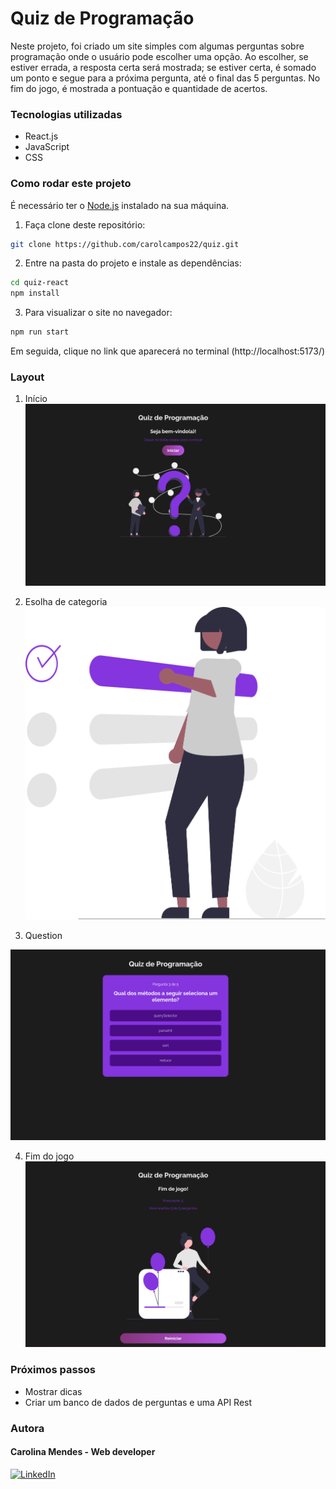 # Quiz de Programação

Neste projeto, foi criado um site simples com algumas perguntas sobre programação onde o usuário pode escolher uma opção. Ao escolher, se estiver errada, a resposta certa será mostrada; se estiver certa, é somado um ponto e segue para a próxima pergunta, até o final das 5 perguntas. No fim do jogo, é mostrada a pontuação e quantidade de acertos.

### Tecnologias utilizadas
- React.js
- JavaScript
- CSS

### Como rodar este projeto
É necessário ter o [Node.js](https://nodejs.org/en) instalado na sua máquina.
1. Faça clone deste repositório:
```bash
git clone https://github.com/carolcampos22/quiz.git

```
2. Entre na pasta do projeto e instale as dependências:

```bash
cd quiz-react
npm install

```
3. Para visualizar o site no navegador:
```bash
npm run start

```
Em seguida, clique no link que aparecerá no terminal (http://localhost:5173/)


### Layout

1. Início
![](./src/img/prints/startgame.png)

2. Esolha de categoria
![](./src/img/category.svg)

3. Question

![](./src/img/prints/question.png)

4. Fim do jogo
![](./src/img/prints/endgame.png)

### Próximos passos

- Mostrar dicas
- Criar um banco de dados de perguntas e uma API Rest 

### Autora

#### Carolina Mendes - Web developer
[![LinkedIn](https://img.shields.io/badge/LinkedIn-000?style=for-the-badge&logo=linkedin&logoColor=0E76A8)](https://www.linkedin.com/in/dev-carolina-mendes/)
